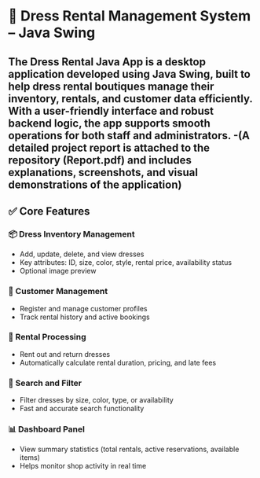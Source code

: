 # 👗 Dress Rental Management System – Java Swing

The **Dress Rental Java App** is a desktop application developed using **Java Swing**, built to help dress rental boutiques manage their inventory, rentals, and customer data efficiently. With a user-friendly interface and robust backend logic, the app supports smooth operations for both staff and administrators.
-(A detailed project report is attached to the repository (Report.pdf) and includes explanations, screenshots, and visual demonstrations of the application)
---

## ✅ Core Features

### 📦 Dress Inventory Management
- Add, update, delete, and view dresses
- Key attributes: ID, size, color, style, rental price, availability status
- Optional image preview

### 👤 Customer Management
- Register and manage customer profiles
- Track rental history and active bookings

### 🔁 Rental Processing
- Rent out and return dresses
- Automatically calculate rental duration, pricing, and late fees

### 🔎 Search and Filter
- Filter dresses by size, color, type, or availability
- Fast and accurate search functionality

### 📊 Dashboard Panel
- View summary statistics (total rentals, active reservations, available items)
- Helps monitor shop activity in real time
